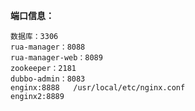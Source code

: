 **端口信息：**

    数据库：3306
    rua-manager：8088
    rua-manager-web：8089
    zookeeper：2181
    dubbo-admin：8083
    enginx:8888   /usr/local/etc/nginx.conf
    enginx2:8889
